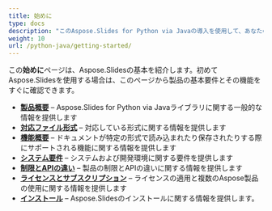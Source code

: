 ```yaml
---
title: 始めに
type: docs
description: "このAspose.Slides for Python via Javaの導入を使用して、あなたのビジネスのためにAspose.Slidesの価値を実現し始めましょう。"
weight: 10
url: /python-java/getting-started/
---
```


この**始めに**ページは、Aspose.Slidesの基本を紹介します。初めてAspose.Slidesを使用する場合は、このページから製品の基本要件とその機能をすぐに確認できます。

- [**製品概要**](/slides/python-java/product-overview/) – Aspose.Slides for Python via Javaライブラリに関する一般的な情報を提供します
- [**対応ファイル形式**](/slides/python-java/supported-file-formats/) – 対応している形式に関する情報を提供します
- [**機能概要**](/slides/python-java/features-overview/) – ドキュメントが特定の形式で読み込まれたり保存されたりする際にサポートされる機能に関する情報を提供します
- [**システム要件**](/slides/python-java/system-requirements/) – システムおよび開発環境に関する要件を提供します
- [**制限とAPIの違い**](/slides/python-java/limitations-and-api-differences/) – 製品の制限とAPIの違いに関する情報を提供します
- [**ライセンスとサブスクリプション**](/slides/python-java/licensing) – ライセンスの適用と複数のAspose製品の使用に関する情報を提供します
- [**インストール**](/slides/python-java/installation/) – Aspose.Slidesのインストールに関する情報を提供します。